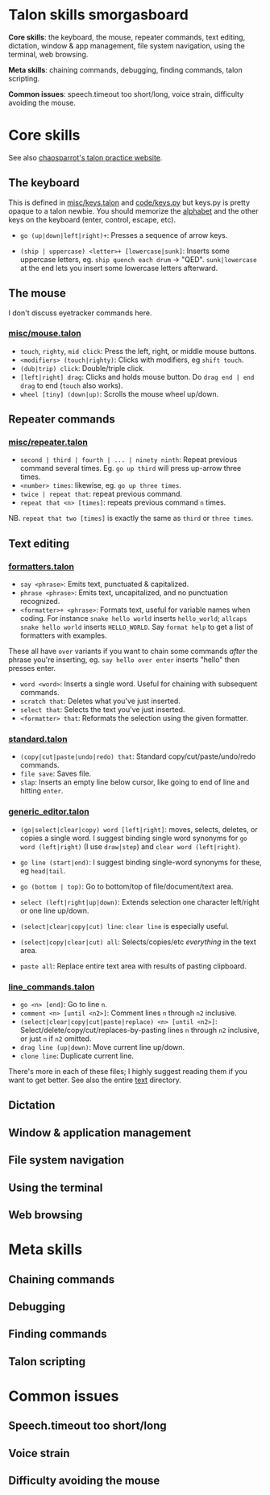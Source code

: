 # Talon skills smorgasboard

**Core skills**: the keyboard, the mouse, repeater commands, text editing, dictation, window & app management, file system navigation, using the terminal, web browsing.

**Meta skills**: chaining commands, debugging, finding commands, talon scripting.

**Common issues**: speech.timeout too short/long, voice strain, difficulty avoiding the mouse.

# Core skills

See also [chaosparrot's talon practice website](https://chaosparrot.github.io/talon_practice/).

## The keyboard

This is defined in [misc/keys.talon](https://github.com/knausj85/knausj_talon/blob/main/misc/keys.talon) and [code/keys.py](https://github.com/knausj85/knausj_talon/blob/main/code/keys.py) but keys.py is pretty opaque to a talon newbie. You should memorize the [alphabet](https://chaosparrot.github.io/talon_practice/lessons/alphabet.html) and the other keys on the keyboard (enter, control, escape, etc).

- `go (up|down|left|right)+`: Presses a sequence of arrow keys.

- `(ship | uppercase) <letter>+ [lowercase|sunk]`: Inserts some uppercase letters, eg. `ship quench each drum` -> "QED". `sunk|lowercase` at the end lets you insert some lowercase letters afterward.

## The mouse

I don't discuss eyetracker commands here.

### [misc/mouse.talon](https://github.com/knausj85/knausj_talon/blob/main/misc/mouse.talon)

- `touch`, `righty`, `mid click`: Press the left, right, or middle mouse buttons.
- `<modifiers> (touch|righty)`: Clicks with modifiers, eg `shift touch`.
- `(dub|trip) click`: Double/triple click.
- `[left|right] drag`: Clicks and holds mouse button. Do `drag end | end drag` to end (`touch` also works).
- `wheel [tiny] (down|up)`: Scrolls the mouse wheel up/down.

## Repeater commands

### [misc/repeater.talon](https://github.com/knausj85/knausj_talon/blob/main/misc/repeater.talon)

- `second | third | fourth | ... | ninety ninth`: Repeat previous command several times. Eg. `go up third` will press up-arrow three times.
- `<number> times`: likewise, eg. `go up three times`.
- `twice | repeat that`: repeat previous command.
- `repeat that <n> [times]`: repeats previous command `n` times.

NB. `repeat that two [times]` is exactly the same as `third` or `three times`.

## Text editing

### [formatters.talon](https://github.com/knausj85/knausj_talon/blob/main/misc/formatters.talon)

- `say <phrase>`: Emits text, punctuated & capitalized.
- `phrase <phrase>`: Emits text, uncapitalized, and no punctuation recognized.
- `<formatter>+ <phrase>`: Formats text, useful for variable names when coding. For instance `snake hello world` inserts `hello_world`; `allcaps snake hello world` inserts `HELLO_WORLD`. Say `format help` to get a list of formatters with examples.

These all have `over` variants if you want to chain some commands *after* the phrase you're inserting, eg. `say hello over enter` inserts "hello" then presses enter.

- `word <word>`: Inserts a single word. Useful for chaining with subsequent commands.
- `scratch that`: Deletes what you've just inserted.
- `select that`: Selects the text you've just inserted.
- `<formatter> that`: Reformats the selection using the given formatter.


### [standard.talon](https://github.com/knausj85/knausj_talon/blob/000015ed1bd4cb1109d7d6ddaaa4146821821d70/misc/standard.talon)

- `(copy|cut|paste|undo|redo) that`: Standard copy/cut/paste/undo/redo commands.
- `file save`: Saves file.
- `slap`: Inserts an empty line below cursor, like going to end of line and hitting `enter`.


### [generic_editor.talon](https://github.com/knausj85/knausj_talon/blob/main/text/generic_editor.talon)

- `(go|select|clear|copy) word [left|right]`: moves, selects, deletes, or copies a single word. I suggest binding single word synonyms for `go word (left|right)` (I use `draw|step`) and `clear word (left|right)`.

- `go line (start|end)`: I suggest binding single-word synonyms for these, eg `head|tail`.

- `go (bottom | top)`: Go to bottom/top of file/document/text area.

- `select (left|right|up|down)`: Extends selection one character left/right or one line up/down.

- `(select|clear|copy|cut) line`: `clear line` is especially useful.

- `(select|copy|clear|cut) all`: Selects/copies/etc *everything* in the text area.

- `paste all`: Replace entire text area with results of pasting clipboard.


### [line_commands.talon](https://github.com/knausj85/knausj_talon/blob/main/text/line_commands.talon)

- `go <n> [end]`: Go to line `n`.
- `comment <n> [until <n2>]`: Comment lines `n` through `n2` inclusive.
- `(select|clear|copy|cut|paste|replace) <n> [until <n2>]`: Select/delete/copy/cut/replaces-by-pasting lines `n` through `n2` inclusive, or just `n` if `n2` omitted.
- `drag line (up|down)`: Move current line up/down.
- `clone line`: Duplicate current line.


There's more in each of these files; I highly suggest reading them if you want to get better. See also the entire [text](https://github.com/knausj85/knausj_talon/tree/main/text) directory.

## Dictation

## Window & application management

## File system navigation

## Using the terminal

## Web browsing


# Meta skills

## Chaining commands

## Debugging

## Finding commands

## Talon scripting


# Common issues

## Speech.timeout too short/long

## Voice strain

## Difficulty avoiding the mouse
